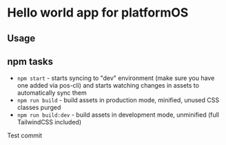 # Hello world app for platformOS

## Usage

## npm tasks
* `npm start` - starts syncing to "dev" environment (make sure you have one added via pos-cli) and starts watching changes in assets to automatically sync them
* `npm run build` - build assets in production mode, minified, unused CSS classes purged
* `npm run build:dev` - build assets in development mode, unminified (full TailwindCSS included)

Test commit
